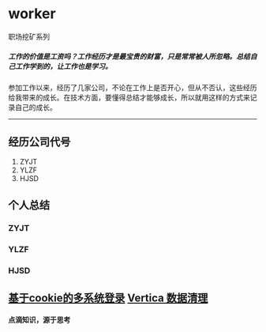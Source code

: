 # worker
职场挖矿系列

##### 工作的价值是工资吗？工作经历才是最宝贵的财富，只是常常被人所忽略。总结自己工作学到的，让工作也是学习。

参加工作以来，经历了几家公司，不论在工作上是否开心，但从不否认，这些经历给我带来的成长。在技术方面，要懂得总结才能够成长，所以就用这样的方式来记录自己的成长。

---
## 经历公司代号

1. ZYJT
2. YLZF
3. HJSD


## 个人总结

### ZYJT



### YLZF



### HJSD
[基于cookie的多系统登录](./HJSD/SSO.md)
[Vertica 数据清理](./HJSD/VERTICA-CLEAN-CACH.md)
---

#### 点滴知识，源于思考